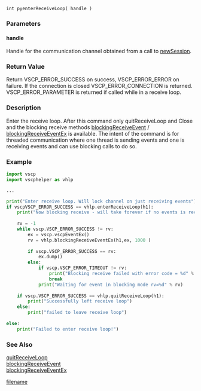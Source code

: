 
```clike
int pyenterReceiveLoop( handle )
```

### Parameters

#### handle
Handle for the communication channel obtained from a call to [newSession](newsession.md).

### Return Value
Return VSCP_ERROR_SUCCESS on success, VSCP_ERROR_ERROR on failure. If the connection is closed VSCP_ERROR_CONNECTION is returned. VSCP_ERROR_PARAMETER is returned if called while in a receive loop. 

### Description
Enter the receive loop. After this command only quitReceiveLoop and Close and the blocking receive methods [blockingReceiveEvent](blockingreceiveevent.md) / [blockingReceiveEventEx](blockingreceiveeventex.md) is available. The intent of the command is for threaded communication where one thread is sending events and one is receiving events and can use blocking calls to do so. 


### Example

```python
import vscp
import vscphelper as vhlp

...

print("Enter receive loop. Will lock channel on just receiving events")
if vscpVSCP_ERROR_SUCCESS == vhlp.enterReceiveLoop(h1):
    print("Now blocking receive - will take forever if no events is received")
 
    rv = -1
    while vscp.VSCP_ERROR_SUCCESS != rv:
        ex = vscp.vscpEventEx()
        rv = vhlp.blockingReceiveEventEx(h1,ex, 1000 )
 
        if vscp.VSCP_ERROR_SUCCESS == rv: 
            ex.dump()
        else:
            if vscp.VSCP_ERROR_TIMEOUT != rv:
                print("Blocking receive failed with error code = %d" % rv)
                break
            print("Waiting for event in blocking mode rv=%d" % rv)
 
    if vscp.VSCP_ERROR_SUCCESS == vhlp.quitReceiveLoop(h1):
        print("Successfully left receive loop")
    else:
        print("failed to leave receive loop")    
 
else:    
    print("Failed to enter receive loop!")
```

### See Also
[quitReceiveLoop](quitreceiveloop.md)  
[blockingReceiveEvent](blockingreceiveevent.md)  
[blockingReceiveEventEx](blockingreceiveeventex.md)



[filename](./bottom_copyright.md ':include')